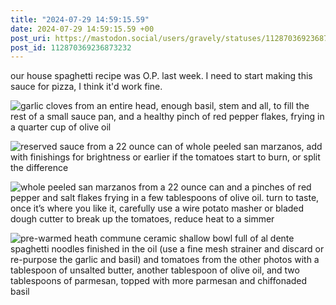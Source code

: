 ```yaml
---
title: "2024-07-29 14:59:15.59"
date: 2024-07-29 14:59:15.59 +00
post_uri: https://mastodon.social/users/gravely/statuses/112870369236873232
post_id: 112870369236873232
---
```

our house spaghetti recipe was O.P. last week. I need to start making this sauce for pizza, I think it'd work fine.


![garlic cloves from an entire head, enough basil, stem and all, to fill the rest of a small sauce pan, and a healthy pinch of red pepper flakes, frying in a quarter cup of olive oil](/images/112870367611551155.jpeg)

![reserved sauce from a 22 ounce can of whole peeled san marzanos, add with finishings for brightness or earlier if the tomatoes start to burn, or split the difference](/images/112870368033813719.jpeg)

![whole peeled san marzanos from a 22 ounce can and a pinches of red pepper and salt flakes frying in a few tablespoons of olive oil. turn to taste, once it’s where you like it, carefully use a wire potato masher or bladed dough cutter to break up the tomatoes, reduce heat to a simmer](/images/112870368481376193.jpeg)

![pre-warmed heath commune ceramic shallow bowl full of al dente spaghetti noodles finished in the oil (use a fine mesh strainer and discard or re-purpose the garlic and basil) and tomatoes from the other photos with a tablespoon of unsalted butter, another tablespoon of olive oil, and two tablespoons of parmesan, topped with more parmesan and chiffonaded basil ](/images/112870368945100646.jpeg)

